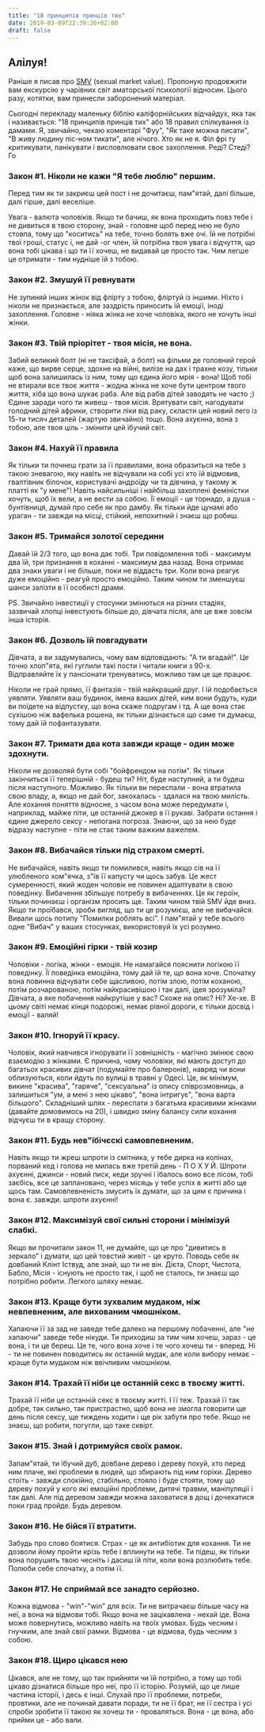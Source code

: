 ```yaml
---
title: "18 принципів принців тих"
date: 2019-03-09T22:39:26+02:00
draft: false
---
```


## Алілуя!

Раніше я писав про [SMV](https://ua.tarasmatsyk.com/blog/post-8/) (sexual market value). Пропоную продовжити вам екскурсію у чарівних світ аматорської психології відносин.
Цього разу, котятки, вам принесли заборонений матеріал. 

Сьогодні перекладу маленьку біблію каліфорнійських відчайдух, яка так і називається: "18 принципів принців тих" або 18 правил спілкування із дамами. Я, звичайно, чекаю коментарі "Фуу", "Як таке можна писати", "В живу людину піс-ном тикати", але нічого. Хто як не я.
Філ фрі ту критикувати, панікувати і висловлювати своє захоплення. Реді? Стеді? Го

### Закон #1. Ніколи не кажи "Я тебе люблю" першим. 
Перед тим як ти закриєш цей пост і не дочитаєш, пам"ятай, далі більше, далі гірше, далі веселіше.

Увага - валюта чоловіків. Якщо ти бачиш, як вона проходить повз тебе і не дивиться в твою сторону, знай - головне щоб перед нею не було стовпа, тому що "коситись" на тебе, точно болять вже очі.
Їй не потрібні твої гроші, статус і, не дай -ог член, їй потрібна твоя увага і відчуття, що вона тобі цікава і що ти її хочеш, не видавай це просто так. Чим легше це отримати - тим нудніше їй з тобою.

### Закон #2. Змушуй її ревнувати

Не зупиняй інших жінок від флірту з тобою, фліртуй із іншими. Ніхто і ніколи не признається, але заздрість приносить їй емоції, іноді захоплення.
Головне - ніяка жінка не хоче чоловіка, якого не хочуть інші жінки. 

### Закон #3. Твій пріорітет - твоя місія, не вона.

Забий великий болт (ні не таксіфай, а болт) на фільми де головний герой каже, що вирве серце, здохне на війні, вилізе на дах і трахне козу, тільки щоб вона залишилась із ним, тому що єдина його мрія - вона!
Щоб тобі не втирали все твоє життя - жодна жінка не хоче бути центром твого життя, хіба що вона шукає раба. Але від рабів дітей заводять не часто ;)
Єдине заради чого ти живеш - твоя місія. Врятувати світ, нагодувати голодний дітей африки, створити ліки від раку, скласти цей новий лего із 15-ти тисяч деталей (жартую звичайно) тощо. Вона ахуєнна, вона з тобою, але твоя ціль - змінити цей їбучий світ.


### Закон #4. Нахуй її правила

Як тільки ти почнеш грати за її правилами, вона образиться на тебе з такою зневагою, яку навіть не відчували на собі усі хто їй відмовив, гвалтівник білочок, користувачі андроїду чи та дівчина, у такому ж платті як "у мене"!
Навіть найсильніші і найбільш захоплені феміністки хочуть, щоб їх вели, а не вести за собою. Її емоції - це торнадо, а душа - бунтівниця, думай про себе як про дамбу. Як тільки йде цунамі або ураган - ти завжди на місці, стійкий, непохитний і знаєш що робиш.


### Закон #5. Тримайся золотої середини

Давай їй 2/3 того, що вона дає тобі. Три повідомлення тобі - максимум два їй, три признання в коханні - максимум два назад.
Вона отримає два знаки уваги і не більше, поки не віддасть три. Коли вона реагує дуже емоційно - реагуй просто емоційно. 
Таким чином ти зменшуєш шанси залізти в її особисті драми.

PS. Звичайно інвестиції у стосунки змінються на різних стадіях, зазвичай хлопці інвестують більше до, дівчата після, але це вже зовсім інша історія.


### Закон #6. Дозволь їй повгадувати

Дівчата, а ви задумувались, чому вам відповідають: "А ти вгадай!". Це точно хлоп"ята, які гуглили такі пости і читали книги з 90-х. 
Відправляйте їх у пансіонати тренуватись, можливо там це ще працює.

Ніколи не грай прямо, її фантазія - твій найкращий друг. І їй подобається уявляти. Уявляти ваш будинок, імена ваших дітей, ким вони будуть, куди ви поїдете на відпустку, що вона скаже подругам і тд. А ще вона стає сухішою ніж вафелька рошена, як тільки дізнається що саме ти думаєш, тому дай їй пофантазувати.


### Закон #7. Тримати два кота завжди краще - один може здохнути.

Ніколи не дозволяй бути собі "бойфрендом на потім". Як тільки закінчиться її теперішній - будеш ти? Ніт, буде наступний, а ти будеш після наступного. Можливо.
Як тільки ви переспали - вона втратила свою владу, а, якщо не дай бог, закохалась - здалася на твою милість.
Але кохання поняття відносне, з часом вона може передумати і, наприклад, майже піти, це останній джокер в її рукаві. Забрати остання і єдине джерело сексу - непогана погроза.
Знаючи, що за нею буде відразу наступне - піти не стає таким важким важелем.


### Закон #8. Вибачайся тільки під страхом смерті.

Не вибачайся, навіть якщо ти помилився, навіть якщо сів на її улюбленого хом"ячка, з"їв її капусту чи щось забув. Це жест сумеренності, який жоден чоловік не повинен адаптувати в свою поведінку.
Вибачення збільшує потребу в вибаченнях. Це як героїн, тільки починаєш і організм просить ще. Таким чином твій SMV йде вниз.
Якщо ти проїбався, зроби вигляд, що ти це розумієш, але не вибачайся. Вивали щось потипу "Помилки роблять всі".
І пам"ятай у тебе всього одне "Вибач" у ваших стосунках, використовуй їх усі розумно.


### Закон #9. Емоційні гірки - твій козир

Чоловіки - логіка, жінки - емоція. Не намагайся пояснити логікою її поведінку. Її поведінка емоційна, тому дай їй те, що вона хоче.
Спочатку вона повинна відчувати себе щасливою, потім злою, потім коханою, потім розчарованою, потім найкрасивішою і так далі, ідея зрозуміла? Дівчата, а яке побачення найкрутіше у вас? Схоже на опис? Ні? Хе-хе. 
В цьому світі немає кінця подорожі, немає рівної дороги, є тільки досвід і емоції - валяй!


### Закон #10. Ігноруй її красу.

Чоловік, який навчився ігнорувати її зовнішність - магічно змінює свою взаємодію з жінками.
Є причина, чому чоловіки, які мають доступ до багатьох красивих дівчат (подумайте про балеронів), навряд чи вони облизуються, коли йдуть по вулиці в травні у Одесі.
Це, як мінімум, викине "красива", "гаряче", "сексуальна" із опису співрозмовниць, а залишиться "ум, а мені з нею цікаво", "вона інтригує", "вона варта більшого".
Складніший шлях - переспати з багатьма красивими жінками (давайте домовимось на 20), і швидко зміну балансу сили кохання відчуєш ти в кращу сторону.


### Закон #11. Будь нев"їбічєскі самовпевненим.

Навіть якщо ти жреш шпроти із смітника, у тебе дирка на колінах, порваний кед і голова не милась вже третій день - П О Х У Й. Шпроти ахуєнні, джинси - новий писк, кеди зручні і їбалось воно все лісом, тобі заєбісь, все це заплановано, через місяць у тебе успіх в житті або ще щось там. 
Самовпевненість змусить їх думати, що за цим є причина і вона є. завжди. шпроти ахуєнні!


### Закон #12. Максимізуй свої сильні сторони і мінімізуй слабкі.

Якщо ви прочитали закон 11, не думайте, що це про "дивитись в зеркало" і думати, що цей товстий живіт - це круто.
Поводь себе як довбаний Клінт Іствуд, але знай, що ти не він. Дієта, Спорт, Чистота, Бабло, Місія - існують не просто так, і щоб не сталось, ти знаєш що потрібно робити. Легкого шляху немає.


### Закон #13. Краще бути зухвалим мудаком, ніж невпевненим, але вихованим чмошніком.

Хапаючи її за зад не заведе тебе далеко на першому побаченні, але "не хапаючи" заведе тебе нікуди.
Ти приходиш за тим чим хочеш, зараз - це вона, і ти це береш. Це те, чого вона хоче і те чого хочеш ти - вперед.
Ні - ти не повинен поводитись як останній мудак, але коли вибору немає - краще бути мудаком ніж ввічливим чмошніком.

### Закон #14. Трахай її ніби це останній секс в твоєму житті.

Трахай її ніби це останній секс в твоєму житті. І її теж. Трахай її так добре, так сильно, так пристрастно, щоб вона не змогла говорити ще день після сексу, ще тиждень ходити і ще рік забути про тебе.
Якщо не знаєш, що робити, погугли, що таке сквірт.

### Закон #15. Знай і дотримуйся своїх рамок.

Запам"ятай, ти їбучий дуб, довбане дерево і дереву похуй, хто перед ним плаче, які проблеми в людей, що збирають під ним горіхи. Дерево стоїть - завжди спокійно, стабільно, стояло і буде стояти, тому що дереву похуй у кого які емоційні проблеми, дитячі травми, маніпуляції і так далі.
Але під деревом завжди можна заховатися в дощ і дочекатися поки град пройде. Будь деревом.

### Закон #16. Не бійся її втратити.

Забудь про слово боятися. Страх - це як антибіотик для кохання. Ти не дозволи йому пройти крізь тебе і вплинути на тебе. Ти підеш, як тільки вона порушить твою чесніть і дасиш їй піти, коли вона розлюбить тебе.
Полюби себе спочатку, а потім її.

### Закон #17. Не сприймай все занадто серйозно.

Кожна відмова - "win"-"win" для всіх. Ти не витрачаєш більше часу на неї, а вона на відмови тобі. Якщо вона не зацікавлена - нехай іде. Вона може повернутись, можливо навіть на твоїх умовах. Будь чесним і гнучким, але знай свої рамки. Відмова - це відмова, будь чесним з собою.

### Закон #18. Щиро цікався нею

Цікався, але не тому, що так прийняти чи їй потрібно, а тому що тобі цікаво дізнатися більше про неї, про її історію. Розумій, що це лише частина історії, і десь є інші.
Слухай про її проблеми, потреби, провтики, але не починай давати поради, ти не її брат, не її сестра і усі спроби зробити її такою як хочеш ти - проваляться. Вона - це вона, або прийми це - або вали.







